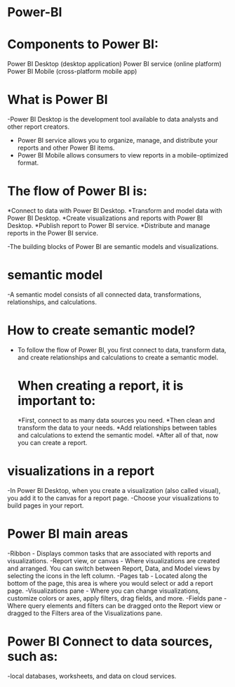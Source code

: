 # Power-BI

# Components to Power BI:

Power BI Desktop (desktop application)
Power BI service (online platform)
Power BI Mobile (cross-platform mobile app)

# What is Power BI
-Power BI Desktop is the development tool available to data analysts and other report creators.
- Power BI service allows you to organize, manage, and distribute your reports and other Power BI items.
- Power BI Mobile allows consumers to view reports in a mobile-optimized format.

# The flow of Power BI is:

*Connect to data with Power BI Desktop.
*Transform and model data with Power BI Desktop.
*Create visualizations and reports with Power BI Desktop.
*Publish report to Power BI service.
*Distribute and manage reports in the Power BI service.

-The building blocks of Power BI are semantic models and visualizations.
# semantic model
-A semantic model consists of all connected data, transformations, relationships, and calculations.
# How to create semantic model?
- To follow the flow of Power BI, you first connect to data, transform data, and create relationships and calculations to create a semantic model.
  # When creating a report, it is important to:
  *First, connect to as many data sources you need.
  *Then clean and transform the data to your needs.
  *Add relationships between tables and calculations to extend the semantic model.
  *After all of that, now you can create a report.
  
# visualizations in a report
-In Power BI Desktop, when you create a visualization (also called visual), you add it to the canvas for a report page.
-Choose your visualizations to build pages in your report.

# Power BI main areas

-Ribbon - Displays common tasks that are associated with reports and visualizations.
-Report view, or canvas - Where visualizations are created and arranged. You can switch between Report, Data, and Model views by selecting the icons in the left column.
-Pages tab - Located along the bottom of the page, this area is where you would select or add a report page.
-Visualizations pane - Where you can change visualizations, customize colors or axes, apply filters, drag fields, and more.
-Fields pane - Where query elements and filters can be dragged onto the Report view or dragged to the Filters area of the Visualizations pane.
# Power BI Connect to data sources, such as:
-local databases, worksheets, and data on cloud services. 



  
